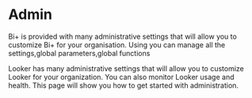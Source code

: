 # Admin

Bi+ is provided with many administrative settings that will allow you to customize Bi+ for your organisation.
Using you can manage all the settings,global parameters,global functions


Looker has many administrative settings that will allow you to customize Looker for your organization. You can also monitor Looker usage and health. This page will show you how to get started with administration.
<!--stackedit_data:
eyJoaXN0b3J5IjpbMTEwMjg4MTg5NCw0NjU3NjY4MTYsLTk3ND
Y2MDE4N119
-->